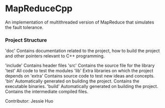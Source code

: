 # MapReduceCpp
An implementation of multithreaded version of MapReduce that simulates the fault tolerance.

### Project Structure
'doc' Contains documentation related to the project, how to build the project and other pointers relevant to C++ programming.

'include' Contains header files
'src' Contains the source file for the library
'test' All code to test the modules
'lib' Extra libraries on which the project depends on
'extra' Contains source code to test new ideas and concepts.
'bin' Automatically generated on building the project. Contains the executable binaries.
'build' Automatically generated on building the project. Contains the intermediate compiled files.


Contributor:
Jessie Huo
